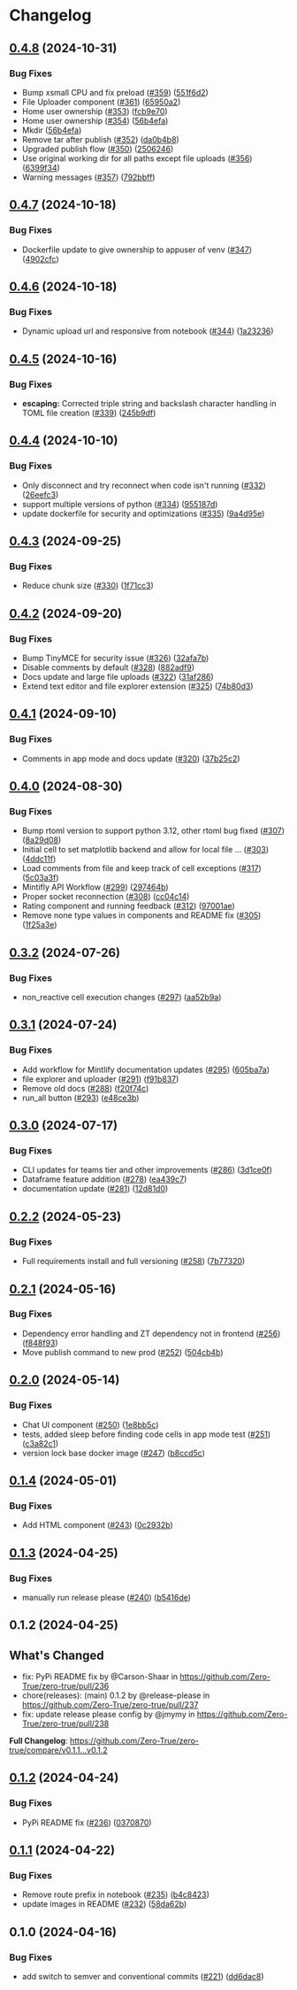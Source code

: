 # Changelog

## [0.4.8](https://github.com/Zero-True/zero-true/compare/v0.4.7...v0.4.8) (2024-10-31)


### Bug Fixes

* Bump xsmall CPU and fix preload ([#359](https://github.com/Zero-True/zero-true/issues/359)) ([551f6d2](https://github.com/Zero-True/zero-true/commit/551f6d2e122e1b9af855eb26cb0eee43633c8492))
* File Uploader component ([#361](https://github.com/Zero-True/zero-true/issues/361)) ([65950a2](https://github.com/Zero-True/zero-true/commit/65950a249ee4ec59b0de075c085e9a73d7d972d2))
* Home user ownership ([#353](https://github.com/Zero-True/zero-true/issues/353)) ([fcb9e70](https://github.com/Zero-True/zero-true/commit/fcb9e705786c51cb95d2225b74aafa3c217275a6))
* Home user ownership ([#354](https://github.com/Zero-True/zero-true/issues/354)) ([56b4efa](https://github.com/Zero-True/zero-true/commit/56b4efa5421e6fafccaaa8b539d23e91c7ca1624))
* Mkdir ([56b4efa](https://github.com/Zero-True/zero-true/commit/56b4efa5421e6fafccaaa8b539d23e91c7ca1624))
* Remove tar after publish ([#352](https://github.com/Zero-True/zero-true/issues/352)) ([da0b4b8](https://github.com/Zero-True/zero-true/commit/da0b4b8c0bb8816add4c4676e561a3b06deeb7bd))
* Upgraded publish flow ([#350](https://github.com/Zero-True/zero-true/issues/350)) ([2506246](https://github.com/Zero-True/zero-true/commit/2506246dc74e7f3b6056042cf0aaa7be778e17a3))
* Use original working dir for all paths except file uploads ([#356](https://github.com/Zero-True/zero-true/issues/356)) ([6399f34](https://github.com/Zero-True/zero-true/commit/6399f34a2df01df64a934c5b1042445f153e6fe7))
* Warning messages ([#357](https://github.com/Zero-True/zero-true/issues/357)) ([792bbff](https://github.com/Zero-True/zero-true/commit/792bbff465ab86ab89a85ff86811b36829fba2fe))

## [0.4.7](https://github.com/Zero-True/zero-true/compare/v0.4.6...v0.4.7) (2024-10-18)


### Bug Fixes

* Dockerfile update to give ownership to appuser of venv ([#347](https://github.com/Zero-True/zero-true/issues/347)) ([4902cfc](https://github.com/Zero-True/zero-true/commit/4902cfcf01198723d9667024190c477edcd6223f))

## [0.4.6](https://github.com/Zero-True/zero-true/compare/v0.4.5...v0.4.6) (2024-10-18)


### Bug Fixes

* Dynamic upload url and responsive from notebook ([#344](https://github.com/Zero-True/zero-true/issues/344)) ([1a23236](https://github.com/Zero-True/zero-true/commit/1a232360d5b032264d999c29824d7628f059f014))

## [0.4.5](https://github.com/Zero-True/zero-true/compare/v0.4.4...v0.4.5) (2024-10-16)


### Bug Fixes

* **escaping:** Corrected triple string and backslash character handling in TOML file creation ([#339](https://github.com/Zero-True/zero-true/issues/339)) ([245b9df](https://github.com/Zero-True/zero-true/commit/245b9df30920ce805ddb98bb738b0fb8aff96374))

## [0.4.4](https://github.com/Zero-True/zero-true/compare/v0.4.3...v0.4.4) (2024-10-10)


### Bug Fixes

* Only disconnect and try reconnect when code isn't running ([#332](https://github.com/Zero-True/zero-true/issues/332)) ([26eefc3](https://github.com/Zero-True/zero-true/commit/26eefc3bf8c6f1a4ccc0991e623178048cb3eb44))
* support multiple versions of python ([#334](https://github.com/Zero-True/zero-true/issues/334)) ([955187d](https://github.com/Zero-True/zero-true/commit/955187d064956b577a84720d911d878b6573292f))
* update dockerfile for security and optimizations ([#335](https://github.com/Zero-True/zero-true/issues/335)) ([9a4d95e](https://github.com/Zero-True/zero-true/commit/9a4d95e52528fdaa6265e48eca7f5ab9b268d102))

## [0.4.3](https://github.com/Zero-True/zero-true/compare/v0.4.2...v0.4.3) (2024-09-25)


### Bug Fixes

* Reduce chunk size ([#330](https://github.com/Zero-True/zero-true/issues/330)) ([1f71cc3](https://github.com/Zero-True/zero-true/commit/1f71cc3673ddc3781164f9aeeb852a03f74ded80))

## [0.4.2](https://github.com/Zero-True/zero-true/compare/v0.4.1...v0.4.2) (2024-09-20)


### Bug Fixes

* Bump TinyMCE for security issue ([#326](https://github.com/Zero-True/zero-true/issues/326)) ([32afa7b](https://github.com/Zero-True/zero-true/commit/32afa7b1c4e9d42854a854845226715d9e180408))
* Disable comments by default ([#328](https://github.com/Zero-True/zero-true/issues/328)) ([882adf9](https://github.com/Zero-True/zero-true/commit/882adf953aa20ec12a9712d3aee28add827e3dd2))
* Docs update and large file uploads ([#322](https://github.com/Zero-True/zero-true/issues/322)) ([31af286](https://github.com/Zero-True/zero-true/commit/31af2866d229e69e0b50bb05181165a3fe264e3a))
* Extend text editor and file explorer extension ([#325](https://github.com/Zero-True/zero-true/issues/325)) ([74b80d3](https://github.com/Zero-True/zero-true/commit/74b80d3b946e7c6272a1f361f9975aa61d021db4))

## [0.4.1](https://github.com/Zero-True/zero-true/compare/v0.4.0...v0.4.1) (2024-09-10)


### Bug Fixes

* Comments in app mode and docs update ([#320](https://github.com/Zero-True/zero-true/issues/320)) ([37b25c2](https://github.com/Zero-True/zero-true/commit/37b25c294b2f7ab563a5d708c6a36f88240ba918))

## [0.4.0](https://github.com/Zero-True/zero-true/compare/v0.3.2...v0.4.0) (2024-08-30)


### Bug Fixes

* Bump rtoml version to support python 3.12, other rtoml bug fixed ([#307](https://github.com/Zero-True/zero-true/issues/307)) ([8a29d08](https://github.com/Zero-True/zero-true/commit/8a29d080233d46e2191c269e539c1f1b7f387ee2))
* Initial cell to set matplotlib backend and allow for local file … ([#303](https://github.com/Zero-True/zero-true/issues/303)) ([4ddc11f](https://github.com/Zero-True/zero-true/commit/4ddc11ffcb4cd7b53a022b10e28f0f480fa60701))
* Load comments from file and keep track of cell exceptions ([#317](https://github.com/Zero-True/zero-true/issues/317)) ([5c03a3f](https://github.com/Zero-True/zero-true/commit/5c03a3fdf7e88aa95508c97505b883ddf0e17ce8))
* Mintifly API Workflow  ([#299](https://github.com/Zero-True/zero-true/issues/299)) ([297464b](https://github.com/Zero-True/zero-true/commit/297464b321b9dd0850d0c2992c88158c6a67bdf0))
* Proper socket reconnection ([#308](https://github.com/Zero-True/zero-true/issues/308)) ([cc04c14](https://github.com/Zero-True/zero-true/commit/cc04c14d5cbcfea40033a15494fb4b095976de61))
* Rating component and running feedback ([#312](https://github.com/Zero-True/zero-true/issues/312)) ([97001ae](https://github.com/Zero-True/zero-true/commit/97001aea83208b4eb3bc1f9f1e05645baa5caaa8))
* Remove none type values in components and README fix ([#305](https://github.com/Zero-True/zero-true/issues/305)) ([1f25a3e](https://github.com/Zero-True/zero-true/commit/1f25a3e6b72b1c93f90c473fbb8c4b8b691ee5c2))

## [0.3.2](https://github.com/Zero-True/zero-true/compare/v0.3.1...v0.3.2) (2024-07-26)


### Bug Fixes

* non_reactive cell execution changes ([#297](https://github.com/Zero-True/zero-true/issues/297)) ([aa52b9a](https://github.com/Zero-True/zero-true/commit/aa52b9ab5e8d0c0b28651d2083fc14e93c859f9f))

## [0.3.1](https://github.com/Zero-True/zero-true/compare/v0.3.0...v0.3.1) (2024-07-24)


### Bug Fixes

* Add workflow for Mintlify documentation updates ([#295](https://github.com/Zero-True/zero-true/issues/295)) ([605ba7a](https://github.com/Zero-True/zero-true/commit/605ba7a6cc7ca40427effddd4d29f4b5ed354080))
* file explorer and uploader ([#291](https://github.com/Zero-True/zero-true/issues/291)) ([f91b837](https://github.com/Zero-True/zero-true/commit/f91b8378279278da57518544efde557f630d324f))
* Remove old docs ([#288](https://github.com/Zero-True/zero-true/issues/288)) ([f20f74c](https://github.com/Zero-True/zero-true/commit/f20f74cabab2c9884eca6d2e8df108ebf061afe0))
* run_all button ([#293](https://github.com/Zero-True/zero-true/issues/293)) ([e48ce3b](https://github.com/Zero-True/zero-true/commit/e48ce3bf13e182e81a3b76d3fc45c1b67160d987))

## [0.3.0](https://github.com/Zero-True/zero-true/compare/v0.2.2...v0.3.0) (2024-07-17)


### Bug Fixes

* CLI updates for teams tier and other improvements ([#286](https://github.com/Zero-True/zero-true/issues/286)) ([3d1ce0f](https://github.com/Zero-True/zero-true/commit/3d1ce0fc93f207ad144e3f5d0592015f613b882c))
* Dataframe feature addition ([#278](https://github.com/Zero-True/zero-true/issues/278)) ([ea439c7](https://github.com/Zero-True/zero-true/commit/ea439c79c1f6aaee963e6665686f96f71236e3a7))
* documentation update ([#281](https://github.com/Zero-True/zero-true/issues/281)) ([12d81d0](https://github.com/Zero-True/zero-true/commit/12d81d0067843de37ec087e85227064b5c7e982e))

## [0.2.2](https://github.com/Zero-True/zero-true/compare/v0.2.1...v0.2.2) (2024-05-23)


### Bug Fixes

* Full requirements install and full versioning ([#258](https://github.com/Zero-True/zero-true/issues/258)) ([7b77320](https://github.com/Zero-True/zero-true/commit/7b773200dd9bf7cd16d3cae68a60ad360b5b9887))

## [0.2.1](https://github.com/Zero-True/zero-true/compare/v0.2.0...v0.2.1) (2024-05-16)


### Bug Fixes

* Dependency error handling and ZT dependency not in frontend ([#256](https://github.com/Zero-True/zero-true/issues/256)) ([f848f93](https://github.com/Zero-True/zero-true/commit/f848f93bcbeef93458392a7b4cfa7f03f7374af2))
* Move publish command to new prod ([#252](https://github.com/Zero-True/zero-true/issues/252)) ([504cb4b](https://github.com/Zero-True/zero-true/commit/504cb4b4f515ca98d7b9c782da379afc396c86c6))

## [0.2.0](https://github.com/Zero-True/zero-true/compare/v0.1.4...v0.2.0) (2024-05-14)


### Bug Fixes

* Chat UI component ([#250](https://github.com/Zero-True/zero-true/issues/250)) ([1e8bb5c](https://github.com/Zero-True/zero-true/commit/1e8bb5caecad24af899bda97e1480b56c1bf5162))
* tests, added sleep before finding code cells in app mode test ([#251](https://github.com/Zero-True/zero-true/issues/251)) ([c3a82c1](https://github.com/Zero-True/zero-true/commit/c3a82c13f6e4eab295146acfa88f7e1874826c77))
* version lock base docker image ([#247](https://github.com/Zero-True/zero-true/issues/247)) ([b8ccd5c](https://github.com/Zero-True/zero-true/commit/b8ccd5ce74d020b18308c9af6a7cddd381f7bb14))

## [0.1.4](https://github.com/Zero-True/zero-true/compare/v0.1.3...v0.1.4) (2024-05-01)


### Bug Fixes

* Add HTML component ([#243](https://github.com/Zero-True/zero-true/issues/243)) ([0c2932b](https://github.com/Zero-True/zero-true/commit/0c2932b76cd6620e56bbbada986a9d60733e8edc))

## [0.1.3](https://github.com/Zero-True/zero-true/compare/v0.1.2...v0.1.3) (2024-04-25)


### Bug Fixes

* manually run release please ([#240](https://github.com/Zero-True/zero-true/issues/240)) ([b5416de](https://github.com/Zero-True/zero-true/commit/b5416de88dfd1f9cb3f0eea2d88866b18ac70feb))

## 0.1.2 (2024-04-25)

## What's Changed
* fix: PyPi README fix by @Carson-Shaar in https://github.com/Zero-True/zero-true/pull/236
* chore(releases): (main)  0.1.2 by @release-please in https://github.com/Zero-True/zero-true/pull/237
* fix: update release please config by @jmymy in https://github.com/Zero-True/zero-true/pull/238


**Full Changelog**: https://github.com/Zero-True/zero-true/compare/v0.1.1...v0.1.2

## [0.1.2](https://github.com/Zero-True/zero-true/compare/v0.1.1...v0.1.2) (2024-04-24)


### Bug Fixes

* PyPi README fix ([#236](https://github.com/Zero-True/zero-true/issues/236)) ([0370870](https://github.com/Zero-True/zero-true/commit/037087019aff78444ebe8ee6e7fc379de2aa2c80))

## [0.1.1](https://github.com/Zero-True/zero-true/compare/v0.1.0...v0.1.1) (2024-04-22)


### Bug Fixes

* Remove route prefix in notebook ([#235](https://github.com/Zero-True/zero-true/issues/235)) ([b4c8423](https://github.com/Zero-True/zero-true/commit/b4c8423e3a9fbc959e5dbf4292ff5dfa5129e64c))
* update images in README ([#232](https://github.com/Zero-True/zero-true/issues/232)) ([58da62b](https://github.com/Zero-True/zero-true/commit/58da62b4f061c52a08943f462924c66c98505482))

## 0.1.0 (2024-04-16)


### Bug Fixes

* add switch to semver and conventional commits ([#221](https://github.com/Zero-True/zero-true/issues/221)) ([dd6dac8](https://github.com/Zero-True/zero-true/commit/dd6dac87f9e0ecf9903b755ec88c0d605ad007ce))

